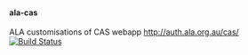 #### ala-cas

ALA customisations of CAS webapp http://auth.ala.org.au/cas/   [![Build Status](https://travis-ci.org/mbohun/ala-cas.svg?branch=master)](https://travis-ci.org/mbohun/ala-cas)
